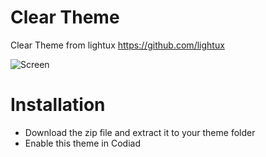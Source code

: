 # Clear Theme

Clear Theme from lightux <https://github.com/lightux>

![Screen](https://raw.github.com/daeks/Codiad-Theme-Clear/master/screen.png "Screen")

# Installation

- Download the zip file and extract it to your theme folder
- Enable this theme in Codiad
